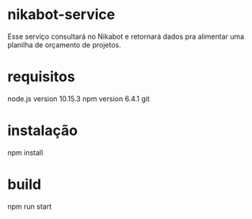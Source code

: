 # nikabot-service
Esse serviço consultará no Nikabot e retornará dados pra alimentar uma planilha de orçamento de projetos.

# requisitos
node.js version 10.15.3
npm version 6.4.1
git 


# instalação
npm install


# build
npm run start